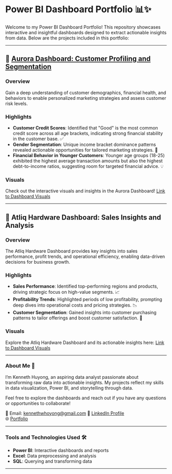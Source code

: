 # Power BI Dashboard Portfolio 📊✨

Welcome to my Power BI Dashboard Portfolio! This repository showcases interactive and insightful dashboards designed to extract actionable insights from data. Below are the projects included in this portfolio:

---

## 🌌 [Aurora Dashboard: Customer Profiling and Segmentation](https://github.com/Yungssu/PowerBIDashboard/tree/main/AuroraDashboard)

### Overview
Gain a deep understanding of customer demographics, financial health, and behaviors to enable personalized marketing strategies and assess customer risk levels.

### Highlights
- **Customer Credit Scores**: Identified that "Good" is the most common credit score across all age brackets, indicating strong financial stability in the customer base. ✅  
- **Gender Segmentation**: Unique income bracket dominance patterns revealed actionable opportunities for tailored marketing strategies. 👥  
- **Financial Behavior in Younger Customers**: Younger age groups (18-25) exhibited the highest average transaction amounts but also the highest debt-to-income ratios, suggesting room for targeted financial advice. 💡  

### Visuals
Check out the interactive visuals and insights in the Aurora Dashboard! [Link to Dashboard Visuals](https://github.com/Yungssu/PowerBIDashboard/tree/main/AuroraDashboard)  

---

## 🏢 Atliq Hardware Dashboard: Sales Insights and Analysis

### Overview
The Atliq Hardware Dashboard provides key insights into sales performance, profit trends, and operational efficiency, enabling data-driven decisions for business growth.

### Highlights
- **Sales Performance**: Identified top-performing regions and products, driving strategic focus on high-value segments. 📈  
- **Profitability Trends**: Highlighted periods of low profitability, prompting deep dives into operational costs and pricing strategies. 📉  
- **Customer Segmentation**: Gained insights into customer purchasing patterns to tailor offerings and boost customer satisfaction. 💼  

### Visuals
Explore the Atliq Hardware Dashboard and its actionable insights here: [Link to Dashboard Visuals](https://github.com/Yungssu/PowerBIDashboard/tree/main/AtliqDashboard)

---

### About Me 🌟
I’m Kenneth Huyong, an aspiring data analyst passionate about transforming raw data into actionable insights. My projects reflect my skills in data visualization, Power BI, and storytelling through data.

Feel free to explore the dashboards and reach out if you have any questions or opportunities to collaborate!

📧 Email: kennethwhoyong@gmail.com 
💼 [LinkedIn Profile](https://www.linkedin.com/in/kenneth-huyong-b255352b4/)  
🌐 [Portfolio](https://github.com/Yungssu/kennethHuyong.github.io)

---

### Tools and Technologies Used 🛠️
- **Power BI**: Interactive dashboards and reports
- **Excel**: Data preprocessing and analysis
- **SQL**: Querying and transforming data

---
